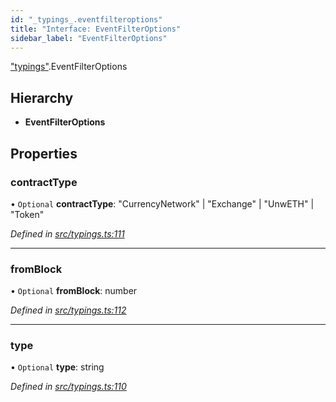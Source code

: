 ```yaml
---
id: "_typings_.eventfilteroptions"
title: "Interface: EventFilterOptions"
sidebar_label: "EventFilterOptions"
---
```


["typings"](../modules/_typings_.md).EventFilterOptions

## Hierarchy

* **EventFilterOptions**

## Properties

### contractType

• `Optional` **contractType**: &#34;CurrencyNetwork&#34; \| &#34;Exchange&#34; \| &#34;UnwETH&#34; \| &#34;Token&#34;

*Defined in [src/typings.ts:111](https://github.com/trustlines-protocol/clientlib/blob/4830efe/src/typings.ts#L111)*

___

### fromBlock

• `Optional` **fromBlock**: number

*Defined in [src/typings.ts:112](https://github.com/trustlines-protocol/clientlib/blob/4830efe/src/typings.ts#L112)*

___

### type

• `Optional` **type**: string

*Defined in [src/typings.ts:110](https://github.com/trustlines-protocol/clientlib/blob/4830efe/src/typings.ts#L110)*
